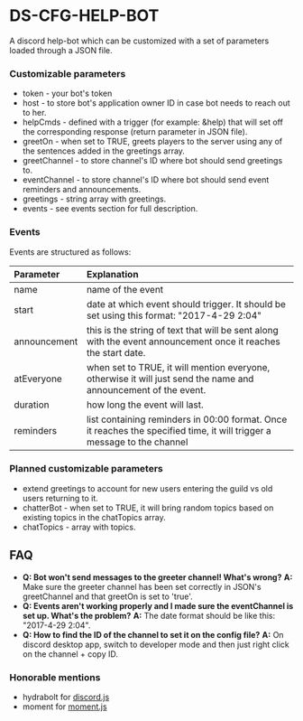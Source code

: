 # DS-CFG-HELP-BOT
A discord help-bot which can be customized with a set of parameters loaded through a JSON file.

### Customizable parameters
+ token - your bot's token
+ host - to store bot's application owner ID in case bot needs to reach out to her.
+ helpCmds - defined with a trigger (for example: &help) that will set off the corresponding response (return parameter in JSON file).
+ greetOn - when set to TRUE, greets players to the server using any of the sentences added in the greetings array.
+ greetChannel - to store channel's ID where bot should send greetings to.
+ eventChannel - to store channel's ID where bot should send event reminders and announcements.
+ greetings - string array with greetings.
+ events - see events section for full description.

###  Events
Events are structured as follows:

| Parameter     | Explanation                                                                              |
| :------------ | :--------------------------------------------------------------------------------------- |
| name          | name of the event                                                                        |
| start         | date at which event should trigger. It should be set using this format: "2017-4-29 2:04" |
| announcement  | this is the string of text that will be sent along with the event announcement once it reaches the start date.|
| atEveryone  | when set to TRUE, it will mention everyone, otherwise it will just send the name and announcement of the event.|
| duration  | how long the event will last.|
| reminders  | list containing reminders in 00:00 format. Once it reaches the specified time, it will trigger a message to the channel |


### Planned customizable parameters
+ extend greetings to account for new users entering the guild vs old users returning to it.
+ chatterBot - when set to TRUE, it will bring random topics based on existing topics in the chatTopics array.
+ chatTopics - array with topics.

## FAQ
+ **Q: Bot won't send messages to the greeter channel! What's wrong?** **A:** Make sure the greeter channel has been set correctly in JSON's greetChannel and that greetOn is set to 'true'.
+ **Q: Events aren't working properly and I made sure the eventChannel is set up. What's the problem?** **A:** The date format should be like this: "2017-4-29 2:04".
+ **Q: How to find the ID of the channel to set it on the config file?** **A:** On discord desktop app, switch to developer mode and then just right click on the channel + copy ID.

### Honorable mentions
+ hydrabolt for [discord.js](https://github.com/hydrabolt/discord.js/)
+ moment for [moment.js](https://github.com/moment/moment) 
